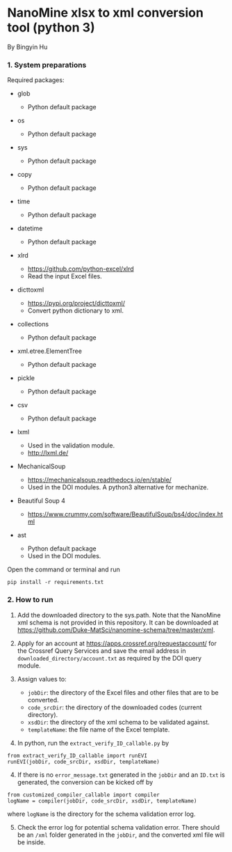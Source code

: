 # NanoMine xlsx to xml conversion tool (python 3)

By Bingyin Hu

### 1. System preparations

Required packages:

- glob
  - Python default package

- os
  - Python default package

- sys
  - Python default package

- copy
  - Python default package

- time
  - Python default package

- datetime
  - Python default package

- xlrd
  - https://github.com/python-excel/xlrd
  - Read the input Excel files.

- dicttoxml
  - https://pypi.org/project/dicttoxml/
  - Convert python dictionary to xml.

- collections
  - Python default package

- xml.etree.ElementTree
  - Python default package

- pickle
  - Python default package

- csv
  - Python default package

- lxml
  - Used in the validation module.
  - http://lxml.de/

- MechanicalSoup
  - https://mechanicalsoup.readthedocs.io/en/stable/
  - Used in the DOI modules. A python3 alternative for mechanize.

- Beautiful Soup 4
  - https://www.crummy.com/software/BeautifulSoup/bs4/doc/index.html
        
- ast
  - Python default package
  - Used in the DOI modules.

Open the command or terminal and run
```
pip install -r requirements.txt
```
### 2. How to run

1. Add the downloaded directory to the sys.path. Note that the NanoMine xml schema is not provided in this repository. It can be downloaded at https://github.com/Duke-MatSci/nanomine-schema/tree/master/xml.

2. Apply for an account at https://apps.crossref.org/requestaccount/ for the Crossref Query Services and save the email address in `downloaded_directory/account.txt` as required by the DOI query module.

2. Assign values to:
   - `jobDir`: the directory of the Excel files and other files that are to be converted.
   - `code_srcDir`: the directory of the downloaded codes (current directory).
   - `xsdDir`: the directory of the xml schema to be validated against.
   - `templateName`: the file name of the Excel template.

3. In python, run the `extract_verify_ID_callable.py` by
```
from extract_verify_ID_callable import runEVI
runEVI(jobDir, code_srcDir, xsdDir, templateName)
```

4. If there is no `error_message.txt` generated in the `jobDir` and an `ID.txt` is generated, the conversion can be kicked off by
```
from customized_compiler_callable import compiler
logName = compiler(jobDir, code_srcDir, xsdDir, templateName)
```
where `logName` is the directory for the schema validation error log.

5. Check the error log for potential schema validation error. There should be an `/xml` folder generated in the `jobDir`, and the converted xml file will be inside.
